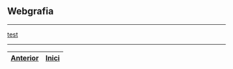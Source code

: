 ## Webgrafia
***
[test](https://www.google.es)  

  
***

|[Anterior](https://github.com/Josep88/MP02UF3-A1/blob/master/Exercicis/exercici3.md)   |[Inici](https://github.com/Josep88/MP02UF3-A1)   |
|:-:|:-:|  
